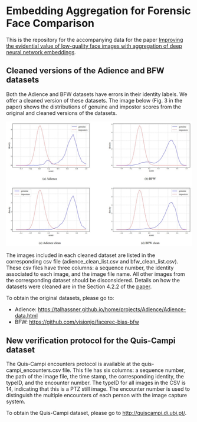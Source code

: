 # Embedding Aggregation for Forensic Face Comparison

This is the repository for the accompanying data for the paper [Improving the evidential value of low-quality face images with aggregation of deep neural network embeddings](https://www.sciencedirect.com/science/article/pii/S135503062400073X).



## Cleaned versions of the Adience and BFW datasets

Both the Adience and BFW datasets have errors in their identity labels. We offer a cleaned version of these datasets. The image below (Fig. 3 in the paper) shows the distributions of genuine and impostor scores from the original and cleaned versions of the datasets.

![distributions of genuine and impostor scores from the original and cleaned versions of the Adience and BFW datasets](adience_bfw_scores_before_and_after_clean.jpg)


The images included in each cleaned dataset are listed in the corresponding csv file (adience_clean_list.csv and bfw_clean_list.csv). These csv files have three columns: a sequence number, the identity associated to each image, and the image file name. All other images from the corresponding dataset should be disconsidered. Details on how the datasets were cleaned are in the Section 4.2.2 of the [paper](https://arxiv.org/abs/2305.00352).

To obtain the original datasets, please go to:
- Adience: https://talhassner.github.io/home/projects/Adience/Adience-data.html
- BFW: https://github.com/visionjo/facerec-bias-bfw


## New verification protocol for the Quis-Campi dataset

The Quis-Campi encounters protocol is available at the quis-campi_encounters.csv file. This file has six columns: a sequence number, the path of the image file, the time stamp, the corresponding identity, the typeID, and the encounter number. The typeID for all images in the CSV is 14, indicating that this is a PTZ still image. The encounter number is used to distinguish the multiple encounters of each person with the image capture system.

To obtain the Quis-Campi dataset, please go to http://quiscampi.di.ubi.pt/.
